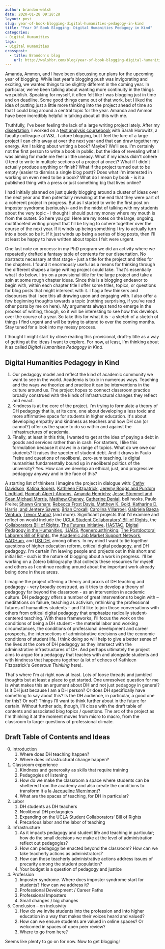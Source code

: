 ```yaml
---
author: brandon-walsh
date: 2020-01-28 09:28:28
layout: post
slug: year-of-book-blogging-digital-humanities-pedagogy-in-kind
title: "Year Of Book Blogging: Digital Humanities Pedagogy in Kind"
categories:
- Digital Humanities
tags:
- Digital Humanities
crosspost:
  - title: Brandon's blog
    url: http://walshbr.com/blog/year-of-book-blogging-digital-humanities-pedagogy-in-kind
---
```

Amanda, Ammon, and I have been discussing our plans for the upcoming year of blogging. While last year's blogging push was invigorating and exciting, we wanted things to be slightly different in the coming year. In particular, we've been talking about wanting more continuity in the things we publish. Speaking for myself, it often felt like I was blogging just in time and on deadline. Some good things came out of that work, but I liked the idea of putting just a little more thinking into the project ahead of time so that I could blog around a central topic for the year. Amanda and Ammon have been incredibly helpful in talking about all this with me. 

Truthfully, I've been feeling the lack of a large writing project lately. After my [dissertation](http://doi.org/10.18130/V3R27G), I worked on a [text analysis coursebook](http://walshbr.com/textanalysiscoursebook) with Sarah Horowitz, a faculty colleague at W&L. I adore blogging, but I feel the lure of a large project I can chip away at over the next year and that can draw together my energy. Am I talking about writing a book? Maybe? We'll see. I'm certainly not the first person to write a book in public, but the idea of revealing what I was aiming for made me feel a little uneasy. What if my ideas didn't cohere (I tend to write in multiple sections of a project at once)? What if I didn't actually produce anything or finish? What if the project turned out to be empty (easier to dismiss a single blog post)? Does what I'm interested in working on even need to be a book? What do I mean by book - is it a published thing with a press or just something big that lives online?

I had initially planned on just quietly blogging around a cluster of ideas over the next year and then potentially revealing at the end that they were part of a coherent project in progress. But as I started to write the first post on imposter syndrome (seriously)- and in the midst of talking with my students about the very topic - I thought I should put my money where my mouth is from the outset. So here you go! Here are my notes on the large, ongoing, multifaceted writing project that I'll be trying to cohere together over the course of the next year. If it winds up being something I try to actually turn into a book so be it. If it just winds up being a series of blog posts, then I'll at least be happy to have written about topics I felt were urgent. 

One last note on process: in my PhD program we did an activity where we repeatedly drafted a fantasy table of contents for our dissertation. No abstracts necessary at that stage - just a title for the project and titles for the chapters. I found it enormously useful as a means for thinking through the different shapes a large writing project could take. That's essentially what I do below. I try on a provisional title for the large project and take a spin at some rough chapter ideas. Since this is a blogging endeavor to begin with, within each chapter title I offer some titles, topics, or questions for blog posts that might intersect with it. I flag a few thinkers and discourses that I see this all drawing upon and engaging with. I also offer a few beginning thoughts towards a topic (nothing surprising, if you've read other posts by me on here). My arguments always tend to emerge in the process of writing, though, so it will be interesting to see how this develops over the course of a year. So take this for what it is - a sketch of a sketch of things I find urgent and will be trying to attend to over the coming months. Stay tuned for a look into my messy process.

I thought I might start by close reading this provisional, draft-y title as a way of getting at the ideas I want to explore. For now, at least, I'm thinking about it as called _Digital Humanities Pedagogy in Kind_.

## Digital Humanities Pedagogy in Kind
 
1. Our pedagogy model and reflect the kind of academic community we want to see in the  world. Academia is toxic in numerous ways. Teaching and the ways we theorize and practice it can be interventions in the culture around us. The project hopes to connect classroom practice broadly construed with the kinds of infrastructural changes they reflect and enact. 
2. Kindness is at the core of the project. I'm trying to formulate a theory of DH pedagogy that is, at its core, one about developing a less toxic and more affirmative space for students in higher education. It's about developing empathy and kindness as teachers and how DH can (or cannot?) offer us the space to do so within and against the infrastructures of academia.
3. Finally, at least in this title, I wanted to get at the idea of paying a debt in goods and services rather than in cash. For starters, I like this formulation because it draws in a range of topics. What do we owe our students? It raises the specter of student debt. And it draws in Paulo Freire and questions of neoliberal, zero-sum teaching. Is digital humanities fundamentally bound up in neoliberal politics of the university? Yes. How can we develop an ethical, just, and progressive pedagogy anyway and in the face of this? 

A starting list of thinkers I imagine the project in dialogue with: [Cathy Davidson](https://www.cathydavidson.com/books/the-new-education/), [Katina Rogers](https://www.dukeupress.edu/putting-the-humanities-phd-to-work), [Kathleen Fitzpatrick](https://jhupbooks.press.jhu.edu/title/generous-thinking), [Jeremy Boggs and Purdom Lindblad](https://mith.umd.edu/advocacy-design-moving-theory-practice-part-1/), [Hannah Alpert-Abrams](https://www.halperta.com/), [Amanda Henrichs](http://akhenrichs.com/blog/); [Jesse Stommel and Sean Michael Morris](https://urgencyofteachers.com/), [Matthew Cheney](https://twitter.com/finiteeyes/status/1217175390491295744), [Catherine Denial](https://hybridpedagogy.org/author/catherine-denial/), bell hooks, Paulo Freire; [Shawn Graham](https://thedigitalpress.org/failing-gloriously/); [Rebecca Frost Davis, Matthew K. Gold, Katharine D. Harris, and Jentery Sayers](https://digitalpedagogy.mla.hcommons.org/); [Brian Croxall](https://briancroxall.net/); [Carolina Villarroel](https://artepublicopress.com/carolina-villarroel/), [Gabriela Baeza Ventura](https://www.uh.edu/class/spanish/faculty/baeza-ventura_g/), [Trevor Muñoz](https://mith.umd.edu/people/person/trevor-munoz/) (and more). Significant projects that I'd examine and reflect on would include the [UCLA Student Collaborators' Bill of Rights](https://humtech.ucla.edu/news/a-student-collaborators-bill-of-rights/), the [Collaborators Bill of Rights](https://archive.mith.umd.edu/offthetracks/recommendations/index.html), [The Futures Initiative](https://futuresinitiative.org/), [HASTAC](https://www.hastac.org/), [Digital Pedagogy in the Humanities](https://digitalpedagogy.mla.hcommons.org/),  [ILiADS](https://iliads.org/), [#generousthinking](https://twitter.com/hashtag/generousthinking?src=hash), [The Postdoctoral Laborers Bill of Rights](https://hcommons.org/deposits/item/hc:26741/), the [Academic Job Market Support Network](https://hcommons.org/groups/academic-job-market-support-network/), [AADHum](https://aadhum.umd.edu/), and [USLDH](http://usldhrecovery.uh.edu/omeka-2.6.1/usldh), among others. In my mind I want to tie together questions of higher education reform, critical digital pedagogy, and DH pedagogy. I'm certain I'm leaving people and projects out in this short and initial list - such is the nature of blogging about a work in progress. I'll be working on a Zotero bibliography that collects these resources for myself and others as I continue reading around about the important work already being done in these areas. 

I imagine the project offering a theory and praxis of DH teaching and pedagogy - very broadly construed, as it tries to develop a theory of pedagogy far beyond the classroom -  as an intervention in academic culture. DH pedagogy offers a number of great interventions to begin with – meditations on failure, teaching as activism, rethinking the professional futures of humanities students – and I'd like to join those conversations with others from critical digital pedagogy that emphasize radically student-centered teaching. With these frameworks, I'll focus the work on the conditions of being a DH student – the material labor and working circumstances, the conditions of professional development and career prospects, the intersections of administrative decisions and the economic conditions of student life. I think doing so will help to give a better sense of the lives at the core of DH pedagogy as they intersect with the administrative infrastructures of DH. And perhaps ultimately the project aims to argue for a pedagogy that teaches with and alongside students and with kindness that happens together (a lot of echoes of Kathleen Fitzpatrick's _Generous Thinking_ here).
 
That's where I'm at right now at least. Lots of loose threads and jumbled thoughts but at least a place to get started. One unresolved question for me is what makes this an argument about DH and not just pedagogy in general? Is it DH just because I am a DH person? Or does DH specifically have something to say about this? Is the DH audience, in particular, a good one for this? Or not? Things I'll want to think further about in the future for certain. Without further ado, though, I'll close with the draft table of contents and associated blog topics / questions. The arc of the project as I'm thinking it at the moment moves from micro to macro, from the classroom to larger questions of professional climate.
    
## Draft Table of Contents and Ideas

0. Introduction
    1. Where does DH teaching happen?
    2. Where does infrastructural change happen? 
1. Classroom experience
    1. Kindness and generosity as skills that require training
    2. Pedagogies of listening
    3. How do we make the classroom a space where students can be sheltered from the academy and also create the conditions to transform it a la [Jacqueline Wernimont](https://jwernimont.com/)?
    4. What are the spaces of teaching, for DH in particular?
2. Labor
    1. DH students as DH teachers
    2. Neoliberal DH pedagogies
    3. Expanding on the UCLA Student Collaborators' Bill of Rights
    4. Precarious labor and the labor of teaching
3. Infrastructure
    1. As it impacts pedagogy and student life and teaching in particular; how do the small decisions we make at the level of administration reflect out pedagogies?
    2. How can pedagogy be enacted beyond the classroom? How can we take teacherly actions as administrators?
    3. How can those teacherly administrative actions address issues of precarity among the student population?
    4. Your budget is a question of pedagogy and justice
4. Profession
    1. Imposter syndrome. Where does imposter syndrome start for students? How can we address it?
    2. Professional Development / Career Paths
    3. Professional Imposters
    4. Small changes / big changes
5. Conclusion – on inclusivity
    1. How do we invite students into the profession and into higher education in a way that makes their voices heard and valued?
    2. How can we ensure students are valued in online spaces? Or welcomed in spaces of open peer review?
    3. Where to go from here?

Seems like plenty to go on for now. Now to get blogging!
